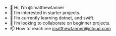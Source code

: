 - 👋 Hi, I’m @imatthewtanner
- 👀 I’m interested in starter projects.
- 🌱 I’m currently learning dotnet, and swift.
- 💞️ I’m looking to collaborate on beginner projects.
- 📫 How to reach me imatthewtanner@icloud.com

